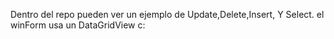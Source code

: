 Dentro del repo pueden ver un ejemplo de Update,Delete,Insert, Y Select. 
el winForm usa un DataGridView c: 
